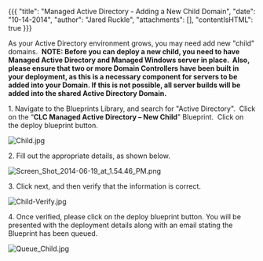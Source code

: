 {{{
  "title": "Managed Active Directory - Adding a New Child Domain",
  "date": "10-14-2014",
  "author": "Jared Ruckle",
  "attachments": [],
  "contentIsHTML": true
}}}

<p>As your Active Directory environment grows, you may need add new "child" domains. &nbsp;<strong>NOTE: Before you can deploy a new child, you need to have Managed Active Directory and Managed Windows server in place. &nbsp;<strong>Also, please ensure that two or more Domain Controllers have been built in your deployment, as this is a necessary component for servers to be added into your Domain. If this is not possible, all server builds will be added into the shared Active Directory Domain.</strong></strong>
</p>
<p>1. Navigate to the Blueprints Library, and search for "Active Directory". &nbsp;Click on the “<strong>CLC Managed Active Directory – New Child</strong>" Blueprint. &nbsp;Click on the deploy blueprint button.</p>
<p><img src="https://t3n.zendesk.com/attachments/token/XOGsQO84SHAiWnaZq7DAgga5Z/?name=Child.jpg" alt="Child.jpg" />
</p>
<p>2.&nbsp;Fill out the appropriate details, as shown below.</p>
<p><img src="https://t3n.zendesk.com/attachments/token/uTdbFfjWX4bZnF2IeG0xVGqFT/?name=Screen+Shot+2014-06-19+at+1.54.46+PM.png" alt="Screen_Shot_2014-06-19_at_1.54.46_PM.png" />
</p>

<p>3. Click next, and then verify that the information is correct.</p>
<p><img src="https://t3n.zendesk.com/attachments/token/FTwAOi5yuja5DsEP8Scb3xyS9/?name=Child-Verify.jpg" alt="Child-Verify.jpg" />
</p>

<p>4.&nbsp;Once verified, please click on the deploy blueprint button. You will be presented with the deployment details along with an email stating the Blueprint has been queued.</p>
<p><img src="https://t3n.zendesk.com/attachments/token/c5pOtXGVNHprMzE2GGrSbbuPw/?name=Queue_Child.jpg" alt="Queue_Child.jpg" />
</p>
